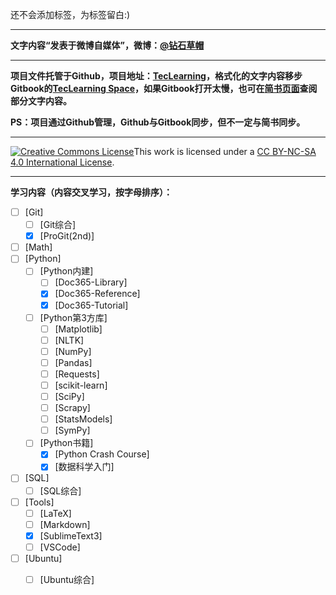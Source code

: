 <!-- 以下是添加在微博中的内容
项目托管于 #Github# 地址：https://github.com/StrawhatChan/TecLearning/tree/tlv2  也可查阅 #Gitbook# 地址：https://strawhat-chan.gitbook.io/teclearning/v/tlv2/  @简书 上也有，地址：https://www.jianshu.com/u/6d1cbd19e7c1  吐槽 #头条文章# 的编辑器[吐槽][吐槽][吐槽]
 -->
还不会添加标签，为标签留白:)

-------------------------

**文字内容“发表于微博自媒体”，微博：[@钻石草帽](http://weibo.com/strawhatchan)**

-------------------------

**项目文件托管于Github，项目地址：[TecLearning](https://github.com/StrawhatChan/TecLearning/tree/tlv2)，格式化的文字内容移步Gitbook的[TecLearning Space](https://strawhat-chan.gitbook.io/teclearning/v/tlv2/)，如果Gitbook打开太慢，也可在[简书页面](https://www.jianshu.com/u/6d1cbd19e7c1)查阅部分文字内容。**

**PS：项目通过Github管理，Github与Gitbook同步，但不一定与简书同步。**

-------------------------

<a rel="license" href="http://creativecommons.org/licenses/by-nc-sa/4.0/"><img alt="Creative Commons License" style="border-width:0" src="https://i.creativecommons.org/l/by-nc-sa/4.0/88x31.png" /></a>This work is licensed under a <a rel="license" href="http://creativecommons.org/licenses/by-nc-sa/4.0/">CC BY-NC-SA 4.0 International License</a>.

-------------------------

**学习内容（内容交叉学习，按字母排序）：**

- [ ] [Git]
	- [ ] [Git综合]
	- [x] [ProGit(2nd)]
- [ ] [Math]
- [ ] [Python]
	- [ ] [Python内建]
		- [ ] [Doc365-Library]
		- [x] [Doc365-Reference]
		- [x] [Doc365-Tutorial]
	- [ ] [Python第3方库]
		- [ ] [Matplotlib]
		- [ ] [NLTK]
		- [ ] [NumPy]
		- [ ] [Pandas]
		- [ ] [Requests]
		- [ ] [scikit-learn]
		- [ ] [SciPy]
		- [ ] [Scrapy]
		- [ ] [StatsModels]
		- [ ] [SymPy]
	- [ ] [Python书籍]
		- [x] [Python Crash Course]
		- [x] [数据科学入门]
- [ ] [SQL]
	- [ ] [SQL综合]
- [ ] [Tools]
	- [ ] [LaTeX]
	- [ ] [Markdown]
	- [x] [SublimeText3]
	- [ ] [VSCode]
- [ ] [Ubuntu]
	- [ ] [Ubuntu综合]


<!-- 
完成列表备份
- [ ] [Git]
	- [ ] [Git综合]
	- [x] [ProGit(2nd)]
- [ ] [Math]
- [ ] [Python]
	- [ ] [Python内建]
		- [ ] [Doc365-Library]
		- [x] [Doc365-Reference]
		- [x] [Doc365-Tutorial]
	- [ ] [Python第3方库]
		- [ ] [Matplotlib]
		- [ ] [NLTK]
		- [ ] [NumPy]
		- [ ] [Pandas]
		- [ ] [Requests]
		- [ ] [scikit-learn]
		- [ ] [SciPy]
		- [ ] [Scrapy]
		- [ ] [StatsModels]
		- [ ] [SymPy]
	- [ ] [Python书籍]
		- [x] [Python Crash Course]
		- [ ] [数据科学入门]
- [ ] [SQL]
	- [ ] [SQL综合]
- [ ] [Tools]
	- [ ] [LaTeX]
	- [ ] [Markdown]
	- [x] [SublimeText3]
	- [ ] [VSCode]
- [ ] [Ubuntu]
	- [ ] [Ubuntu综合]

 -->